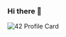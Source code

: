 ### Hi there 👋

![42 Profile Card](https://1337-readme.vercel.app/api/profile?cursus=42cursus&dark=false&forty_two_network_logo=hide&login=ael-yamo)
